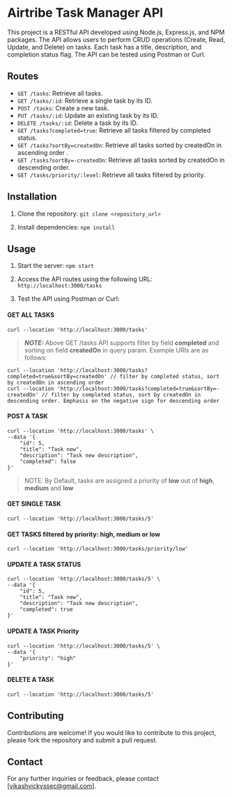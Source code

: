 # Airtribe Task Manager API

This project is a RESTful API developed using Node.js, Express.js, and NPM packages. The API allows users to perform CRUD operations (Create, Read, Update, and Delete) on tasks. Each task has a title, description, and completion status flag. The API can be tested using Postman or Curl.

## Routes

- `GET /tasks`: Retrieve all tasks.
- `GET /tasks/:id`: Retrieve a single task by its ID.
- `POST /tasks`: Create a new task.
- `PUT /tasks/:id`: Update an existing task by its ID.
- `DELETE /tasks/:id`: Delete a task by its ID.
- `GET /tasks?completed=true`: Retrieve all tasks filtered by completed status.
- `GET /tasks?sortBy=createdOn`: Retrieve all tasks sorted by createdOn in ascending order .
- `GET /tasks?sortBy=-createdOn`: Retrieve all tasks sorted by createdOn in descending order.
- `GET /tasks/priority/:level`: Retrieve all tasks filtered by priority.

## Installation

1. Clone the repository:
``` git clone <repository_url> ```

2. Install dependencies:
``` npm install ```


## Usage

1. Start the server:
``` npm start ```

2. Access the API routes using the following URL:
``` http://localhost:3000/tasks ```

3. Test the API using Postman or Curl:

#### GET ALL TASKS

``` 
curl --location 'http://localhost:3000/tasks' 
```

> **_NOTE:_**  Above GET /tasks API supports filter by field **completed** and sorting on field **createdOn** in query param. Example URIs are as follows:

``` 
curl --location 'http://localhost:3000/tasks?completed=true&sortBy=createdOn' // filter by completed status, sort by createdOn in ascending order
curl --location 'http://localhost:3000/tasks?completed=true&sortBy=-createdOn' // filter by completed status, sort by createdOn in descending order. Emphasis on the negative sign for descending order
```

#### POST A TASK

``` 
curl --location 'http://localhost:3000/tasks' \
--data '{
    "id": 5,
    "title": "Task new",
    "description": "Task new description",
    "completed": false
}' 

```
> NOTE: By Default, tasks are assigned a priority of **low** out of **high**, **medium** and **low**

#### GET SINGLE TASK
``` 
curl --location 'http://localhost:3000/tasks/5' 
```

#### GET TASKS filtered by priority: high, medium or low
``` 
curl --location 'http://localhost:3000/tasks/priority/low' 
```

#### UPDATE A TASK STATUS
```
curl --location 'http://localhost:3000/tasks/5' \
--data '{
    "id": 5,
    "title": "Task new",
    "description": "Task new description",
    "completed": true
}'
```

#### UPDATE A TASK Priority
```
curl --location 'http://localhost:3000/tasks/5' \
--data '{
    "priority": "high"
}'
```

#### DELETE A TASK
``` 
curl --location 'http://localhost:3000/tasks/5' 
```


## Contributing

Contributions are welcome! If you would like to contribute to this project, please fork the repository and submit a pull request.

## Contact

For any further inquiries or feedback, please contact [vikashvickyssec@gmail.com].

